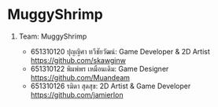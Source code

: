 # MuggyShrimp

1. Team: MuggyShrimp

   - 651310120 ปุญญิศา ทวีชัยวัฒน์: Game Developer & 2D Artist
      https://github.com/skawginw
    - 651310122 พิมพ์พร เหมือนเดิม: Game Designer
      https://github.com/Muandeam
    - 651310126 รมิดา สุดสุข: 2D Artist & Game Developer
      https://github.com/jamierlon
